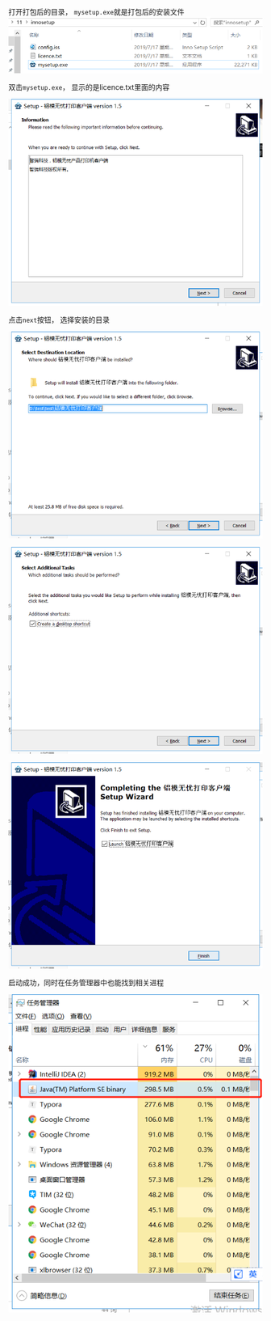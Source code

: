打开打包后的目录， `mysetup.exe`就是打包后的安装文件![1563338360848](media/1563338360848.png)

双击`mysetup.exe`， 显示的是licence.txt里面的内容

![1563338400697](media/1563338400697.png)

点击`next`按钮， 选择安装的目录

![1563338529048](media/1563338529048.png)

![1563338546467](media/1563338546467.png)

![1563338558221](media/1563338558221.png)

启动成功，同时在任务管理器中也能找到相关进程

![1563338653696](media/1563338653696.png)